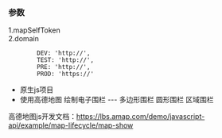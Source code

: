 ### 参数
1.mapSelfToken   
2.domain
```
        DEV: 'http://',
        TEST: 'http://',
        PRE: 'http://',
        PROD: 'https://'
```

* 原生js项目
* 使用高德地图 绘制电子围栏 --- 多边形围栏 圆形围栏 区域围栏

高德地图js开发文档：https://lbs.amap.com/demo/javascript-api/example/map-lifecycle/map-show